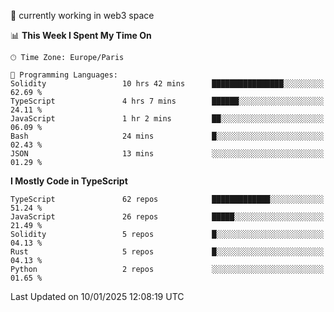 🔭 currently working in web3 space

<!--START_SECTION:waka-->
📊 **This Week I Spent My Time On** 

```text
🕑︎ Time Zone: Europe/Paris

💬 Programming Languages: 
Solidity                 10 hrs 42 mins      ████████████████░░░░░░░░░   62.69 % 
TypeScript               4 hrs 7 mins        ██████░░░░░░░░░░░░░░░░░░░   24.11 % 
JavaScript               1 hr 2 mins         ██░░░░░░░░░░░░░░░░░░░░░░░   06.09 % 
Bash                     24 mins             █░░░░░░░░░░░░░░░░░░░░░░░░   02.43 % 
JSON                     13 mins             ░░░░░░░░░░░░░░░░░░░░░░░░░   01.29 % 
```

**I Mostly Code in TypeScript** 

```text
TypeScript               62 repos            █████████████░░░░░░░░░░░░   51.24 % 
JavaScript               26 repos            █████░░░░░░░░░░░░░░░░░░░░   21.49 % 
Solidity                 5 repos             █░░░░░░░░░░░░░░░░░░░░░░░░   04.13 % 
Rust                     5 repos             █░░░░░░░░░░░░░░░░░░░░░░░░   04.13 % 
Python                   2 repos             ░░░░░░░░░░░░░░░░░░░░░░░░░   01.65 % 
```




 Last Updated on 10/01/2025 12:08:19 UTC
<!--END_SECTION:waka-->
